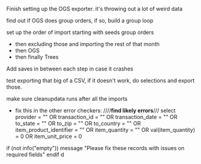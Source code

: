 Finish setting up the OGS exporter. it's throwing out a lot of weird data

find out if OGS does group orders, if so, build a group loop

set up the order of import starting with seeds group orders
- then excluding those and importing the rest of that month
- then OGS
- then finally Trees

Add saves in between each step in case it crashes

test exporting that big of a CSV, if it doesn't work, do selections and export those. 


make sure cleanupdata runs after all the imports

- fix this in the other error checkers: 
////______find likely errors______///
select provider = "" OR
transaction_id = "" OR 
transaction_date = "" OR 
to_state = "" OR 
to_zip = "" OR 
to_country = "" OR
item_product_identifier = "" OR 
item_quantity = "" OR
val(item_quantity) = 0 OR 
item_unit_price = 0

if (not info("empty"))
    message "Please fix these records with issues on required fields"
    endif
d